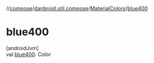 //[compose](../../../index.md)/[danbroid.util.compose](../index.md)/[MaterialColors](index.md)/[blue400](blue400.md)

# blue400

[androidJvm]\
val [blue400](blue400.md): Color
